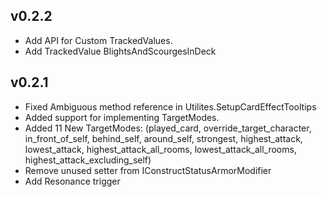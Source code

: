 ## v0.2.2
- Add API for Custom TrackedValues.
- Add TrackedValue BlightsAndScourgesInDeck

## v0.2.1
- Fixed Ambiguous method reference in Utilites.SetupCardEffectTooltips
- Added support for implementing TargetModes.
- Added 11 New TargetModes: (played_card, override_target_character, in_front_of_self, behind_self, around_self, strongest, highest_attack, lowest_attack, highest_attack_all_rooms, lowest_attack_all_rooms, highest_attack_excluding_self)
- Remove unused setter from IConstructStatusArmorModifier
- Add Resonance trigger